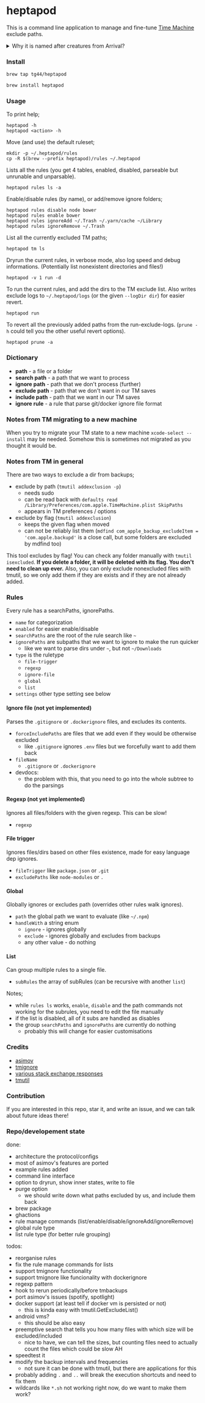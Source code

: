 # heptapod

This is a command line application to manage and fine-tune
[Time Machine](https://support.apple.com/en-us/HT201250) exclude paths.

<details>
  <summary>Why it is named after creatures from Arrival?</summary>
Heptapods are extraterrestrial species from the movie Arrival.
They are special because they have non-linear time perspective.
Their written language (Heptapod B) is basically describes 
the future and the past in the same time. Hence the name of the tool.
</details>

### Install

```sh
brew tap tg44/heptapod
```
```sh
brew install heptapod
```

### Usage

To print help;
```
heptapod -h
heptapod <action> -h
```

Move (and use) the default ruleset;
```
mkdir -p ~/.heptapod/rules
cp -R $(brew --prefix heptapod)/rules ~/.heptapod
```

Lists all the rules (you get 4 tables, enabled, disabled, parseable but unrunable and unparsable).
```
heptapod rules ls -a
```

Enable/disable rules (by name), or add/remove ignore folders;
```
heptapod rules disable node bower
heptapod rules enable bower
heptapod rules ignoreAdd ~/.Trash ~/.yarn/cache ~/Library
heptapod rules ignoreRemove ~/.Trash
```

List all the currently excluded TM paths;
```
heptapod tm ls
```

Dryrun the current rules, in verbose mode, also log speed and debug informations. (Potentially list nonexistent directories and files!)
```
heptapod -v 1 run -d
```

To run the current rules, and add the dirs to the TM exclude list. Also writes exclude logs to `~/.heptapod/logs` (or the given `--logDir dir`) for easier revert.
```
heptapod run
```

To revert all the previously added paths from the run-exclude-logs. (`prune -h` could tell you the other useful revert options).
```
heptapod prune -a
```

### Dictionary
 - **path** - a file or a folder
 - **search path** - a path that we want to process
 - **ignore path** - path that we don't process (further)
 - **exclude path** - path that we don't want in our TM saves
 - **include path** - path that we want in our TM saves
 - **ignore rule** - a rule that parse git/docker ignore file format

### Notes from TM migrating to a new machine
When you try to migrate your TM state to a new machine
`xcode-select --install` may be needed. Somehow this is 
sometimes not migrated as you thought it would be.

### Notes from TM in general
There are two ways to exclude a dir from backups;
- exclude by path (`tmutil addexclusion -p`)
  - needs sudo
  - can be read back with `defaults read /Library/Preferences/com.apple.TimeMachine.plist SkipPaths`
  - appears in TM preferences / options
- exclude by flag (`tmutil addexclusion`)
  - keeps the given flag when moved
  - can not be reliably list them (`mdfind com_apple_backup_excludeItem = 'com.apple.backupd'` is a close call, but some folders are excluded by mdfind too)

This tool excludes by flag! You can check any folder manually with `tmutil isexcluded`. **If you delete a folder, it will be deleted with its flag. You don't need to clean up ever.**
Also, you can only exclude nonexcluded files with tmutil, so we only add them if they are exists and if they are not already added.

### Rules
Every rule has a searchPaths, ignorePaths.
 - `name` for categorization
 - `enabled` for easier enable/disable
 - `searchPaths` are the root of the rule search like `~`
 - `ignorePaths` are subpaths that we want to ignore to make the run quicker
   - like we want to parse dirs under `~`, but not `~/Downloads`
 - `type` is the ruletype
   - `file-trigger`
   - `regexp`
   - `ignore-file`
   - `global`
   - `list`
 - `settings` other type setting see below

#### Ignore file (not yet implemented)
Parses the `.gitignore` or `.dockerignore` files, and excludes its contents.
 - `forceIncludePaths` are files that we add even if they would be otherwise excluded
   - like `.gitignore` ignores `.env` files but we forcefully want to add them back 
 - `fileName`
   - `.gitignore` or `.dockerignore`
 - devdocs:
   - the problem with this, that you need to go into the whole subtree to do the parsings

#### Regexp (not yet implemented)
Ignores all files/folders with the given regexp. This can be slow!
 - `regexp`

#### File trigger
Ignores files/dirs based on other files existence, made for easy language dep ignores.
 - `fileTrigger` like `package.json` or `.git`
 - `excludePaths` like `node-modules` or `.`

#### Global
Globally ignores or excludes path (overrides other rules walk ignores).
 - `path` the global path we want to evaluate (like `~/.npm`)
 - `handleWith` a string enum
    - `ignore` - ignores globally
    - `exclude` - ignores globally and excludes from backups
    - any other value - do nothing

#### List
Can group multiple rules to a single file.
 - `subRules` the array of subRules (can be recursive with another `list`)

Notes;
 - while `rules ls` works, `enable`, `disable` and the path commands not working for the subrules, you need to edit the file manually
 - if the list is disabled, all of it subs are handled as disables
 - the group `searchPaths` and `ignorePaths` are currently do nothing
   - probably this will change for easier customisations 

### Credits
 - [asimov](https://github.com/stevegrunwell/asimov)
 - [tmignore](https://github.com/samuelmeuli/tmignore)
 - [various stack exchange responses](https://superuser.com/questions/1161038/exclude-folders-by-regex-from-time-machine-backup)
 - [tmutil](https://ss64.com/osx/tmutil.html)

### Contribution
If you are interested in this repo, star it, and write an issue, and we can talk about future ideas there!


### Repo/developement state
done:
- architecture the protocol/configs
- most of asimov's features are ported
- example rules added
- command line interface
- option to dryrun, show inner states, write to file
- purge option
   - we should write down what paths excluded by us, and include them back
- brew package
- ghactions
- rule manage commands (list/enable/disable/ignoreAdd/ignoreRemove)
- global rule type
- list rule type (for better rule grouping)

todos:
- reorganise rules
- fix the rule manage commands for lists
- support tmignore functionality
- support tmignore like funcionality with dockerignore
- regexp pattern
- hook to rerun periodically/before tmbackups
- port asimov's issues (spotify, spotlight)
- docker support (at least tell if docker vm is persisted or not)
   - this is kinda easy with tmutil.GetExcludeList()
- android vms?
   - this should be also easy
- preemptive search that tells you how many files with which size will be excluded/included
   - nice to have, we can tell the sizes, but counting files need to actually count the files which could be slow AH
- speedtest it
- modify the backup intervals and frequencies
   - not sure it can be done with tmutil, but there are applications for this
- probably adding `.` and `..` will break the execution shortcuts and need to fix them
- wildcards like `*.sh` not working right now, do we want to make them work?
